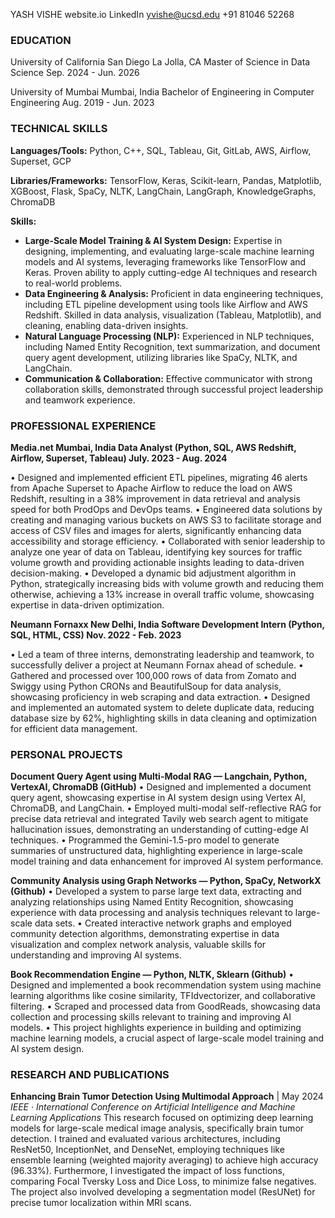 YASH VISHE
website.io LinkedIn yvishe@ucsd.edu +91 81046 52268

### EDUCATION

University of California San Diego La Jolla, CA
Master of Science in Data Science Sep. 2024 - Jun. 2026

University of Mumbai Mumbai, India
Bachelor of Engineering in Computer Engineering Aug. 2019 - Jun. 2023

### TECHNICAL SKILLS

**Languages/Tools:** Python, C++, SQL, Tableau, Git, GitLab, AWS, Airflow, Superset, GCP

**Libraries/Frameworks:**  TensorFlow, Keras, Scikit-learn, Pandas, Matplotlib, XGBoost, Flask, SpaCy, NLTK, LangChain, LangGraph, KnowledgeGraphs, ChromaDB

**Skills:**

* **Large-Scale Model Training & AI System Design:** Expertise in designing, implementing, and evaluating large-scale machine learning models and AI systems, leveraging frameworks like TensorFlow and Keras. Proven ability to apply cutting-edge AI techniques and research to real-world problems. 
* **Data Engineering & Analysis:** Proficient in data engineering techniques, including ETL pipeline development using tools like Airflow and AWS Redshift. Skilled in data analysis, visualization (Tableau, Matplotlib), and cleaning, enabling data-driven insights.
* **Natural Language Processing (NLP):** Experienced in NLP techniques, including Named Entity Recognition, text summarization, and document query agent development, utilizing libraries like SpaCy, NLTK, and LangChain. 
* **Communication & Collaboration:**  Effective communicator with strong collaboration skills, demonstrated through successful project leadership and teamwork experience.

### PROFESSIONAL EXPERIENCE

**Media.net Mumbai, India Data Analyst (Python, SQL, AWS Redshift, Airflow, Superset, Tableau) July. 2023 - Aug. 2024**

• Designed and implemented efficient ETL pipelines, migrating 46 alerts from Apache Superset to Apache Airflow to reduce the load on AWS Redshift, resulting in a 38% improvement in data retrieval and analysis speed for both ProdOps and DevOps teams.
• Engineered data solutions by creating and managing various buckets on AWS S3 to facilitate storage and access of CSV files and images for alerts, significantly enhancing data accessibility and storage efficiency.
• Collaborated with senior leadership to analyze one year of data on Tableau, identifying key sources for traffic volume growth and providing actionable insights leading to data-driven decision-making.
• Developed a dynamic bid adjustment algorithm in Python, strategically increasing bids with volume growth and reducing them otherwise, achieving a 13% increase in overall traffic volume, showcasing expertise in data-driven optimization.

**Neumann Fornaxx New Delhi, India Software Development Intern (Python, SQL, HTML, CSS) Nov. 2022 - Feb. 2023**

• Led a team of three interns, demonstrating leadership and teamwork, to successfully deliver a project at Neumann Fornax ahead of schedule.
• Gathered and processed over 100,000 rows of data from Zomato and Swiggy using Python CRONs and BeautifulSoup for data analysis, showcasing proficiency in web scraping and data extraction.
• Designed and implemented an automated system to delete duplicate data, reducing database size by 62%, highlighting skills in data cleaning and optimization for efficient data management.

### PERSONAL PROJECTS

**Document Query Agent using Multi-Modal RAG — Langchain, Python, VertexAI, ChromaDB (GitHub)**
• Designed and implemented a document query agent, showcasing expertise in AI system design using Vertex AI, ChromaDB, and LangChain. 
• Employed multi-modal self-reflective RAG for precise data retrieval and integrated Tavily web search agent to mitigate hallucination issues, demonstrating an understanding of cutting-edge AI techniques.
• Programmed the Gemini-1.5-pro model to generate summaries of unstructured data, highlighting experience in large-scale model training and data enhancement for improved AI system performance.

**Community Analysis using Graph Networks — Python, SpaCy, NetworkX (Github)**
• Developed a system to parse large text data, extracting and analyzing relationships using Named Entity Recognition, showcasing experience with data processing and analysis techniques relevant to large-scale data sets.
• Created interactive network graphs and employed community detection algorithms, demonstrating expertise in data visualization and complex network analysis, valuable skills for understanding and improving AI systems.

**Book Recommendation Engine — Python, NLTK, Sklearn (Github)**
• Designed and implemented a book recommendation system using machine learning algorithms like cosine similarity, TFIdvectorizer, and collaborative filtering.
• Scraped and processed data from GoodReads, showcasing data collection and processing skills relevant to training and improving AI models.
• This project highlights experience in building and optimizing machine learning models, a crucial aspect of large-scale model training and AI system design. 

### RESEARCH AND PUBLICATIONS

**Enhancing Brain Tumor Detection Using Multimodal Approach** | May 2024
*IEEE · International Conference on Artificial Intelligence and Machine Learning Applications*
This research focused on optimizing deep learning models for large-scale medical image analysis, specifically brain tumor detection. I trained and evaluated various architectures, including ResNet50, InceptionNet, and DenseNet, employing techniques like ensemble learning (weighted majority averaging) to achieve high accuracy (96.33%).  Furthermore, I investigated the impact of loss functions, comparing Focal Tversky Loss and Dice Loss, to minimize false negatives.  The project also involved developing a segmentation model (ResUNet) for precise tumor localization within MRI scans.